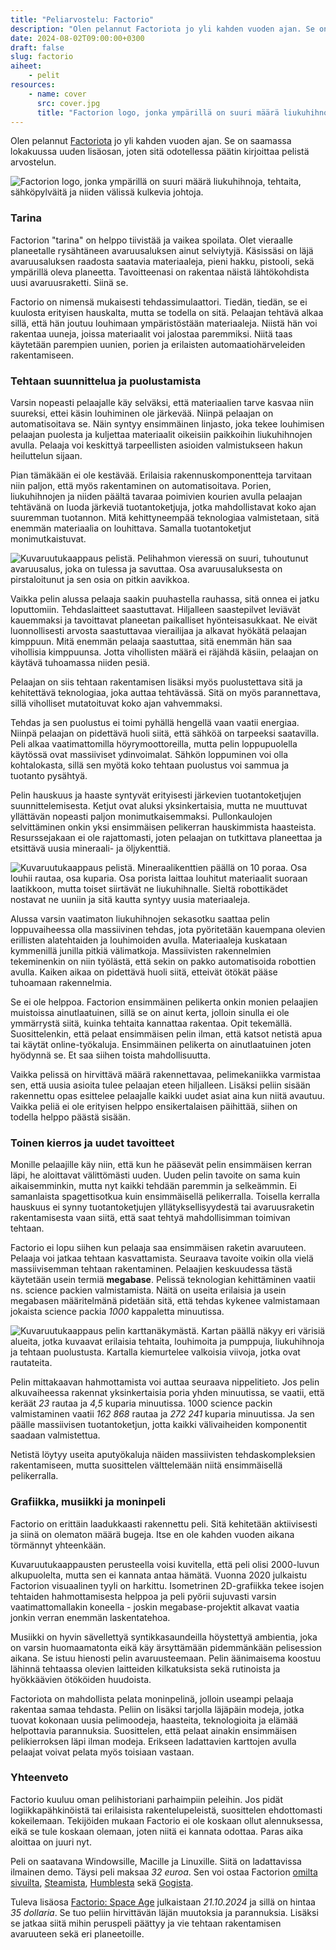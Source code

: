 ```yaml
---
title: "Peliarvostelu: Factorio"
description: "Olen pelannut Factoriota jo yli kahden vuoden ajan. Se on saamassa lokakuussa uuden DLC:n, joten sitä odotellessa päätin kirjoittaa pelistä arvostelun."
date: 2024-08-02T09:00:00+0300
draft: false
slug: factorio
aiheet:
    - pelit
resources:
    - name: cover
      src: cover.jpg
      title: "Factorion logo, jonka ympärillä on suuri määrä liukuhihnoja, tehtaita, sähköpylväitä ja niiden välissä kulkevia johtoja."
---
```

Olen pelannut [Factoriota](https://factorio.com/) jo yli kahden vuoden ajan. Se on saamassa lokakuussa uuden lisäosan, joten sitä odotellessa päätin kirjoittaa pelistä arvostelun.

<!--more-->

![Factorion logo, jonka ympärillä on suuri määrä liukuhihnoja, tehtaita, sähköpylväitä ja niiden välissä kulkevia johtoja.](cover.jpg)

### Tarina

Factorion "tarina" on helppo tiivistää ja vaikea spoilata. Olet vieraalle planeetalle rysähtäneen avaruusaluksen ainut selviytyjä. Käsissäsi on läjä avaruusaluksen raadosta saatavia materiaaleja, pieni hakku, pistooli, sekä ympärillä oleva planeetta. Tavoitteenasi on rakentaa näistä lähtökohdista uusi avaruusraketti. Siinä se.

Factorio on nimensä mukaisesti tehdassimulaattori. Tiedän, tiedän, se ei kuulosta erityisen hauskalta, mutta se todella on sitä. Pelaajan tehtävä alkaa sillä, että hän joutuu louhimaan ympäristöstään materiaaleja. Niistä hän voi rakentaa uuneja, joissa materiaalit voi jalostaa paremmiksi. Niitä taas käytetään parempien uunien, porien ja erilaisten automaatiohärveleiden rakentamiseen.

### Tehtaan suunnittelua ja puolustamista

Varsin nopeasti pelaajalle käy selväksi, että materiaalien tarve kasvaa niin suureksi, ettei käsin louhiminen ole järkevää. Niinpä pelaajan on automatisoitava se. Näin syntyy ensimmäinen linjasto, joka tekee louhimisen pelaajan puolesta ja kuljettaa materiaalit oikeisiin paikkoihin liukuhihnojen avulla. Pelaaja voi keskittyä tarpeellisten asioiden valmistukseen hakun heiluttelun sijaan.

Pian tämäkään ei ole kestävää. Erilaisia rakennuskomponentteja tarvitaan niin paljon, että myös rakentaminen on automatisoitava. Porien, liukuhihnojen ja niiden päältä tavaraa poimivien kourien avulla pelaajan tehtävänä on luoda järkeviä tuotantoketjuja, jotka mahdollistavat koko ajan suuremman tuotannon. Mitä kehittyneempää teknologiaa valmistetaan, sitä enemmän materiaalia on louhittava. Samalla tuotantoketjut monimutkaistuvat.

![Kuvaruutukaappaus pelistä. Pelihahmon vieressä on suuri, tuhoutunut avaruusalus, joka on tulessa ja savuttaa. Osa avaruusaluksesta on pirstaloitunut ja sen osia on pitkin aavikkoa.](screenshot-1.jpg "Tästä pelaajan tehtävä alkaa. Seisot tuhoutuneen avaruusaluksen vieressä ja mietit, kuinka pääset planeetalta pois.")

Vaikka pelin alussa pelaaja saakin puuhastella rauhassa, sitä onnea ei jatku loputtomiin. Tehdaslaitteet saastuttavat. Hiljalleen saastepilvet leviävät kauemmaksi ja tavoittavat planeetan paikalliset hyönteisasukkaat. Ne eivät luonnollisesti arvosta saastuttavaa vierailijaa ja alkavat hyökätä pelaajan kimppuun. Mitä enemmän pelaaja saastuttaa, sitä enemmän hän saa vihollisia kimppuunsa. Jotta vihollisten määrä ei räjähdä käsiin, pelaajan on käytävä tuhoamassa niiden pesiä.

Pelaajan on siis tehtaan rakentamisen lisäksi myös puolustettava sitä ja kehitettävä teknologiaa, joka auttaa tehtävässä. Sitä on myös parannettava, sillä viholliset mutatoituvat koko ajan vahvemmaksi.

Tehdas ja sen puolustus ei toimi pyhällä hengellä vaan vaatii energiaa. Niinpä pelaajan on pidettävä huoli siitä, että sähköä on tarpeeksi saatavilla. Peli alkaa vaatimattomilla höyrymoottoreilla, mutta pelin loppupuolella käytössä ovat massiiviset ydinvoimalat. Sähkön loppuminen voi olla kohtalokasta, sillä sen myötä koko tehtaan puolustus voi sammua ja tuotanto pysähtyä.

Pelin hauskuus ja haaste syntyvät erityisesti järkevien tuotantoketjujen suunnittelemisesta. Ketjut ovat aluksi yksinkertaisia, mutta ne muuttuvat yllättävän nopeasti paljon monimutkaisemmaksi. Pullonkaulojen selvittäminen onkin yksi ensimmäisen pelikerran hauskimmista haasteista. Resurssejakaan ei ole rajattomasti, joten pelaajan on tutkittava planeettaa ja etsittävä uusia mineraali- ja öljykenttiä.

![Kuvaruutukaappaus pelistä. Mineraalikenttien päällä on 10 poraa. Osa louhii rautaa, osa kuparia. Osa porista laittaa louhitut materiaalit suoraan laatikkoon, mutta toiset siirtävät ne liukuhihnalle. Sieltä robottikädet nostavat ne uuniin ja sitä kautta syntyy uusia materiaaleja.](screenshot-2.jpg "Pelin alussa tuotantoketjut ovat yksinkertaisia ja vaativat paimentamista. Peliin on mallinnettu vuorokauden ajat, joten välillä pelaaja joutuu toimimaan yöllä. Tällä on vaikutusta näkyvyyden lisäksi myös esimerkiksi aurinkopaneelien toimintaan.")

Alussa varsin vaatimaton liukuhihnojen sekasotku saattaa pelin loppuvaiheessa olla massiivinen tehdas, jota pyöritetään kauempana olevien erillisten alatehtaiden ja louhimoiden avulla. Materiaaleja kuskataan kymmenillä junilla pitkiä välimatkoja. Massiivisten rakennelmien tekeminenkin on niin työlästä, että sekin on pakko automatisoida robottien avulla. Kaiken aikaa on pidettävä huoli siitä, etteivät ötökät pääse tuhoamaan rakennelmia.

Se ei ole helppoa. Factorion ensimmäinen pelikerta onkin monien pelaajien muistoissa ainutlaatuinen, sillä se on ainut kerta, jolloin sinulla ei ole ymmärrystä siitä, kuinka tehtaita kannattaa rakentaa. Opit tekemällä. Suosittelenkin, että pelaat ensimmäisen pelin ilman, että katsot netistä apua tai käytät online-työkaluja. Ensimmäinen pelikerta on ainutlaatuinen joten hyödynnä se. Et saa siihen toista mahdollisuutta.

Vaikka pelissä on hirvittävä määrä rakennettavaa, pelimekaniikka varmistaa sen, että uusia asioita tulee pelaajan eteen hiljalleen. Lisäksi peliin sisään rakennettu opas esittelee pelaajalle kaikki uudet asiat aina kun niitä avautuu. Vaikka peliä ei ole erityisen helppo ensikertalaisen päihittää, siihen on todella helppo päästä sisään.

### Toinen kierros ja uudet tavoitteet

Monille pelaajille käy niin, että kun he pääsevät pelin ensimmäisen kerran läpi, he aloittavat välittömästi uuden. Uuden pelin tavoite on sama kuin aikaisemminkin, mutta nyt kaikki tehdään paremmin ja selkeämmin. Ei samanlaista spagettisotkua kuin ensimmäisellä pelikerralla. Toisella kerralla hauskuus ei synny tuotantoketjujen yllätyksellisyydestä tai avaruusraketin rakentamisesta vaan siitä, että saat tehtyä mahdollisimman toimivan tehtaan.

Factorio ei lopu siihen kun pelaaja saa ensimmäisen raketin avaruuteen. Pelaaja voi jatkaa tehtaan kasvattamista. Seuraava tavoite voikin olla vielä massiivisemman tehtaan rakentaminen. Pelaajien keskuudessa tästä käytetään usein termiä **megabase**. Pelissä teknologian kehittäminen vaatii ns. science packien valmistamista. Näitä on useita erilaisia ja usein megabasen määritelmänä pidetään sitä, että tehdas kykenee valmistamaan jokaista science packia *1000* kappaletta minuutissa.

![Kuvaruutukaappaus pelin karttanäkymästä. Kartan päällä näkyy eri värisiä alueita, jotka kuvaavat erilaisia tehtaita, louhimoita ja pumppuja, liukuhihnoja ja tehtaan puolustusta. Kartalla kiemurtelee valkoisia viivoja, jotka ovat rautateita.](screenshot-3.jpg "Pelin karttanäkymä auttaa hahmottamaan massiivisten tehtaiden kokonaiskuvaa. Tässä kohtaa peliä yksittäiset valmistuslaitokset menettävät kokonaan merkityksensä.")

Pelin mittakaavan hahmottamista voi auttaa seuraava nippelitieto. Jos pelin alkuvaiheessa rakennat yksinkertaisia poria yhden minuutissa, se vaatii, että keräät *23* rautaa ja *4,5* kuparia minuutissa. 1000 science packin valmistaminen vaatii *162 868* rautaa ja *272 241* kuparia minuutissa. Ja sen päälle massiivisen tuotantoketjun, jotta kaikki välivaiheiden komponentit saadaan valmistettua.

Netistä löytyy useita aputyökaluja näiden massiivisten tehdaskompleksien rakentamiseen, mutta suosittelen välttelemään niitä ensimmäisellä pelikerralla.

### Grafiikka, musiikki ja moninpeli

Factorio on erittäin laadukkaasti rakennettu peli. Sitä kehitetään aktiivisesti ja siinä on olematon määrä bugeja. Itse en ole kahden vuoden aikana törmännyt yhteenkään.

Kuvaruutukaappausten perusteella voisi kuvitella, että peli olisi 2000-luvun alkupuolelta, mutta sen ei kannata antaa hämätä. Vuonna 2020 julkaistu Factorion visuaalinen tyyli on harkittu. Isometrinen 2D-grafiikka tekee isojen tehtaiden hahmottamisesta helppoa ja peli pyörii sujuvasti varsin vaatimattomallakin koneella - joskin megabase-projektit alkavat vaatia jonkin verran enemmän laskentatehoa.

Musiikki on hyvin sävellettyä syntikkasaundeilla höystettyä ambientia, joka on varsin huomaamatonta eikä käy ärsyttämään pidemmänkään pelisession aikana. Se istuu hienosti pelin avaruusteemaan. Pelin äänimaisema koostuu lähinnä tehtaassa olevien laitteiden kilkatuksista sekä rutinoista ja hyökkäävien ötököiden huudoista.

Factoriota on mahdollista pelata moninpelinä, jolloin useampi pelaaja rakentaa samaa tehdasta. Peliin on lisäksi tarjolla läjäpäin modeja, jotka tuovat kokonaan uusia pelimoodeja, haasteita, teknologioita ja elämää helpottavia parannuksia. Suosittelen, että pelaat ainakin ensimmäisen pelikierroksen läpi ilman modeja. Erikseen ladattavien karttojen avulla pelaajat voivat pelata myös toisiaan vastaan.

### Yhteenveto

Factorio kuuluu oman pelihistoriani parhaimpiin peleihin. Jos pidät logiikkapähkinöistä tai erilaisista rakentelupeleistä, suosittelen ehdottomasti kokeilemaan. Tekijöiden mukaan Factorio ei ole koskaan ollut alennuksessa, eikä se tule koskaan olemaan, joten niitä ei kannata odottaa. Paras aika aloittaa on juuri nyt.

Peli on saatavana Windowsille, Macille ja Linuxille. Siitä on ladattavissa ilmainen demo. Täysi peli maksaa *32 euroa*. Sen voi ostaa Factorion [omilta sivuilta](https://factorio.com/buy), [Steamista](https://store.steampowered.com/app/427520/Factorio/), [Humblesta](https://www.humblebundle.com/store/factorio) sekä [Gogista](https://www.gog.com/game/factorio).

Tuleva lisäosa [Factorio: Space Age](https://factorio.com/blog/post/fff-418) julkaistaan *21.10.2024* ja sillä on hintaa *35 dollaria*. Se tuo peliin hirvittävän läjän muutoksia ja parannuksia. Lisäksi se jatkaa siitä mihin peruspeli päättyy ja vie tehtaan rakentamisen avaruuteen sekä eri planeetoille.

